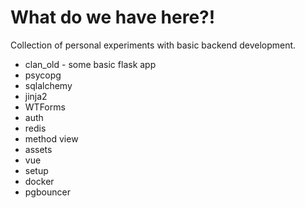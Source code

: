 # What do we have here?!

Collection of personal experiments with basic backend development.
* clan_old - some basic flask app
* psycopg
* sqlalchemy
* jinja2
* WTForms
* auth
* redis
* method view
* assets
* vue
* setup
* docker
* pgbouncer